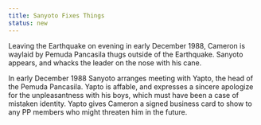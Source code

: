 ```yaml
---
title: Sanyoto Fixes Things
status: new
---
```


Leaving the Earthquake on evening in early December 1988, Cameron is
waylaid by Pemuda Pancasila thugs outside of the Earthquake. Sanyoto
appears, and whacks the leader on the nose with his cane.

In early December 1988 Sanyoto arranges meeting with Yapto, the head of
the Pemuda Pancasila. Yapto is affable, and expresses a sincere
apologize for the unpleasantness with his boys, which must have been a
case of mistaken identity. Yapto gives Cameron a signed business card to
show to any PP members who might threaten him in the future.
